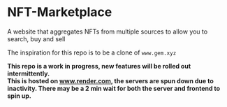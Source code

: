 # NFT-Marketplace
A website that aggregates NFTs from multiple sources to allow you to search, buy and sell

The inspiration for this repo is to be a clone of `www.gem.xyz`

**This repo is a work in progress, new features will be rolled out intermittently.**
<br>
**This is hosted on www.render.com, the servers are spun down due to inactivity. There may be a 2 min wait for both the server and frontend to spin up.**